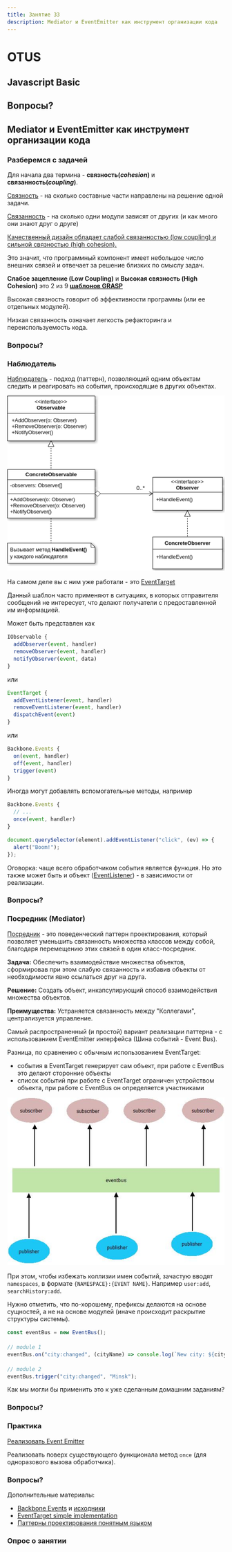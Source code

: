 ```yaml
---
title: Занятие 33
description: Mediator и EventEmitter как инструмент организации кода
---
```


# OTUS

## Javascript Basic

<!-- v -->

## Вопросы?

<!-- s -->

## Mediator и EventEmitter как инструмент организации кода

<!-- s -->

### Разберемся с задачей

<!-- v -->

Для начала два термина - **связность(_cohesion_)** и **связанность(_coupling_)**.

[Связность](<https://ru.wikipedia.org/wiki/%D0%A1%D0%B2%D1%8F%D0%B7%D0%BD%D0%BE%D1%81%D1%82%D1%8C_(%D0%BF%D1%80%D0%BE%D0%B3%D1%80%D0%B0%D0%BC%D0%BC%D0%B8%D1%80%D0%BE%D0%B2%D0%B0%D0%BD%D0%B8%D0%B5)>) - на сколько составные части направлены на решение одной задачи.

[Связанность](<https://ru.wikipedia.org/wiki/%D0%97%D0%B0%D1%86%D0%B5%D0%BF%D0%BB%D0%B5%D0%BD%D0%B8%D0%B5_(%D0%BF%D1%80%D0%BE%D0%B3%D1%80%D0%B0%D0%BC%D0%BC%D0%B8%D1%80%D0%BE%D0%B2%D0%B0%D0%BD%D0%B8%D0%B5)>) - на сколько одни модули зависят от других (и как много они знают друг о друге)

<!-- v -->

[Качественный дизайн обладает слабой связанностью (low coupling) и сильной связностью (high cohesion).](https://medium.com/german-gorelkin/low-coupling-high-cohesion-d36369fb1be9)

Это значит, что программный компонент имеет небольшое число внешних связей и отвечает за решение близких по смыслу задач.

<!-- v -->

**Слабое зацепление (Low Coupling)** и **Высокая связность (High Cohesion)** это 2 из 9 [**шаблонов GRASP**](<https://ru.wikipedia.org/wiki/GRASP#4._%D0%A1%D0%BB%D0%B0%D0%B1%D0%BE%D0%B5_%D0%B7%D0%B0%D1%86%D0%B5%D0%BF%D0%BB%D0%B5%D0%BD%D0%B8%D0%B5_(Low_Coupling)>)

<!-- v -->

Высокая связность говорит об эффективности программы (или ее отдельных модулей).

Низкая связанность означает легкость рефакторинга и переиспользуемость кода.

<!-- v -->

### Вопросы?

<!-- s -->

### Наблюдатель

<!-- v -->

[Наблюдатель](https://refactoring.guru/ru/design-patterns/observer) - подход (паттерн), позволяющий одним объектам следить и реагировать на события, происходящие в других объектах.

<!-- v -->

<img src="./images/ObservableUML.png" title="Observable UML" />

<!-- v -->

На самом деле вы с ним уже работали - это [EventTarget](https://developer.mozilla.org/ru/docs/Web/API/EventTarget)

<!-- v -->

Данный шаблон часто применяют в ситуациях, в которых отправителя сообщений не интересует, что делают получатели с предоставленной им информацией.

<!-- v -->

Может быть представлен как

<!-- eslint-skip -->

```ts
IObservable {
  addObserver(event, handler)
  removeObserver(event, handler)
  notifyObserver(event, data)
}
```

<!-- v -->

или

<!-- eslint-skip -->

```ts
EventTarget {
  addEventListener(event, handler)
  removeEventListener(event, handler)
  dispatchEvent(event)
}
```

<!-- v -->

или

<!-- eslint-skip -->

```ts
Backbone.Events {
  on(event, handler)
  off(event, handler)
  trigger(event)
}
```

<!-- v -->

Иногда могут добавлять вспомогательные методы, например

<!-- eslint-skip -->

```ts
Backbone.Events {
  // ...
  once(event, handler)
}
```

<!-- v -->

```ts
document.querySelector(element).addEventListener("click", (ev) => {
  alert("Boom!");
});
```

<!-- v -->

Оговорка: чаще всего обработчиком события является функция. Но это также может быть и объект ([EventListener](https://developer.mozilla.org/ru/docs/Web/API/EventListener)) - в зависимости от реализации.

<!-- v -->

### Вопросы?

<!-- s -->

### Посредник (Mediator)

<!-- v -->

[Посредник](https://refactoring.guru/ru/design-patterns/mediator) - это поведенческий паттерн проектирования, который позволяет уменьшить связанность множества классов между собой, благодаря перемещению этих связей в один класс-посредник.

<!-- v -->

**Задача:** Обеспечить взаимодействие множества объектов, сформировав при этом слабую связанность и избавив объекты от необходимости явно ссылаться друг на друга.

**Решение:** Создать объект, инкапсулирующий способ взаимодействия множества объектов.

**Преимущества:** Устраняется связанность между "Коллегами", централизуется управление.

<!-- v -->

Самый распространенный (и простой) вариант реализации паттерна - с использованием EventEmitter интерфейса (Шина событий - Event Bus).

<!-- v -->

Разница, по сравнению с обычным использованием EventTarget:

- события в EventTarget генерирует сам объект, при работе с EventBus это делают сторонние объекты
- список событий при работе с EventTarget ограничен устройством объекта, при работе с EventBus он определяется участниками

<!-- v -->

<img src="./images/EventBus.jpeg" title="Event Bus" />

<!-- v -->

При этом, чтобы избежать коллизии имен событий, зачастую вводят `namespaces`, в формате `{NAMESPACE}:{EVENT NAME}`. Например `user:add`, `searchHistory:add`.

Нужно отметить, что по-хорошему, префиксы делаются на основе сущностей, а не на основе модулей (иначе происходит раскрытие структуры системы).

<!-- v -->

```ts
const eventBus = new EventBus();

// module 1
eventBus.on("city:changed", (cityName) => console.log(`New city: ${cityName}`));

// module 2
eventBus.trigger("city:changed", "Minsk");
```

<!-- v -->

Как мы могли бы применить это к уже сделанным домашним заданиям?

<!-- v -->

### Вопросы?

<!-- s -->

### Практика

<!-- v -->

[Реализовать Event Emitter](https://codesandbox.io/s/github/vvscode/otus--javascript-basic/tree/master/lessons/lesson33/code/eventEmitter)

<!-- v -->

Реализовать поверх существующего функционала метод `once` (для одноразового вызова обработчика).

<!-- v -->

### Вопросы?

<!-- s -->

Дополнительные материалы:

- [Backbone Events](https://backbonejs.org/#Events) и [исходники](https://backbonejs.org/docs/backbone.html#section-17)
- [EventTarget simple implementation](https://developer.mozilla.org/en-US/docs/Web/API/EventTarget)
- [Паттерны проектирования понятным языком](https://refactoring.guru/ru/design-patterns)

<!-- v -->

### Опрос о занятии

